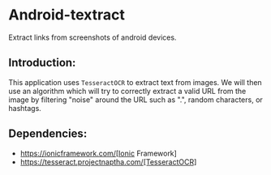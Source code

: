 # Android-textract

Extract links from screenshots of android devices.

## Introduction:

This application uses `TesseractOCR` to extract text from images. We will then use an algorithm which will try to correctly extract a valid URL from the image by filtering "noise" around the URL such as ".", random characters, or hashtags.

## Dependencies:

- https://ionicframework.com/[Ionic Framework]
- https://tesseract.projectnaptha.com/[TesseractOCR]
